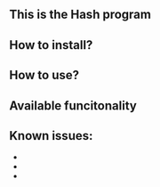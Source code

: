 ## This is the Hash program

## How to install?

## How to use?

## Available funcitonality

## Known issues:
*
*
*